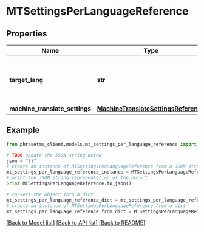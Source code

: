 # MTSettingsPerLanguageReference

## Properties

| Name                           | Type                                                                          | Description                                                         | Notes      |
| ------------------------------ | ----------------------------------------------------------------------------- | ------------------------------------------------------------------- | ---------- |
| **target_lang**                | **str**                                                                       | mtSettings is set for whole project if targetLang &#x3D;&#x3D; null |
| **machine_translate_settings** | [**MachineTranslateSettingsReference**](MachineTranslateSettingsReference.md) |                                                                     | [optional] |

## Example

```python
from phrasetms_client.models.mt_settings_per_language_reference import MTSettingsPerLanguageReference

# TODO update the JSON string below
json = "{}"
# create an instance of MTSettingsPerLanguageReference from a JSON string
mt_settings_per_language_reference_instance = MTSettingsPerLanguageReference.from_json(json)
# print the JSON string representation of the object
print MTSettingsPerLanguageReference.to_json()

# convert the object into a dict
mt_settings_per_language_reference_dict = mt_settings_per_language_reference_instance.to_dict()
# create an instance of MTSettingsPerLanguageReference from a dict
mt_settings_per_language_reference_from_dict = MTSettingsPerLanguageReference.from_dict(mt_settings_per_language_reference_dict)
```

[[Back to Model list]](../README.md#documentation-for-models) [[Back to API list]](../README.md#documentation-for-api-endpoints) [[Back to README]](../README.md)
